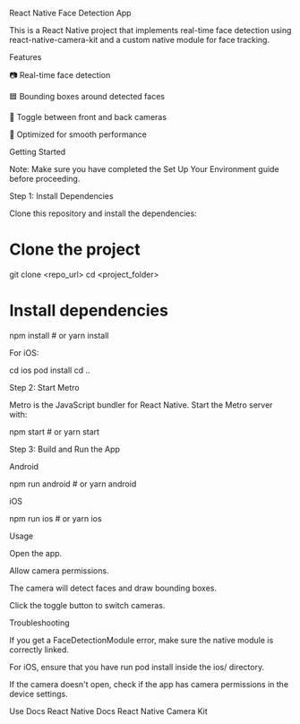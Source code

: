 React Native Face Detection App

This is a React Native project that implements real-time face detection using react-native-camera-kit and a custom native module for face tracking.

Features

📷 Real-time face detection

🟦 Bounding boxes around detected faces

🔄 Toggle between front and back cameras

🚀 Optimized for smooth performance

Getting Started

Note: Make sure you have completed the Set Up Your Environment guide before proceeding.

Step 1: Install Dependencies

Clone this repository and install the dependencies:

# Clone the project
git clone <repo_url>
cd <project_folder>

# Install dependencies
npm install  # or yarn install

For iOS:

cd ios
pod install
cd ..

Step 2: Start Metro

Metro is the JavaScript bundler for React Native. Start the Metro server with:

npm start  # or yarn start

Step 3: Build and Run the App

Android

npm run android  # or yarn android

iOS

npm run ios  # or yarn ios

Usage

Open the app.

Allow camera permissions.

The camera will detect faces and draw bounding boxes.

Click the toggle button to switch cameras.

Troubleshooting

If you get a FaceDetectionModule error, make sure the native module is correctly linked.

For iOS, ensure that you have run pod install inside the ios/ directory.

If the camera doesn't open, check if the app has camera permissions in the device settings.

Use Docs 
React Native Docs
React Native Camera Kit